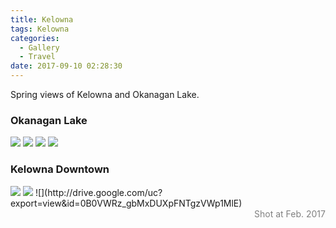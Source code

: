 ```yaml
---
title: Kelowna
tags: Kelowna
categories:
  - Gallery
  - Travel
date: 2017-09-10 02:28:30
---
```


Spring views of Kelowna and Okanagan Lake. 

### Okanagan Lake

![](http://drive.google.com/uc?export=view&id=0B0VWRz_gbMxDNXI3SXk2ZTNWOFk)
![](http://drive.google.com/uc?export=view&id=0B0VWRz_gbMxDc2N4U2pkX3RQWmc)
![](http://drive.google.com/uc?export=view&id=0B0VWRz_gbMxDZ05ZSkw1TDhWLXM)
![](http://drive.google.com/uc?export=view&id=0B0VWRz_gbMxDNU1RRnI2aFBra3c)

### Kelowna Downtown

<img src="http://drive.google.com/uc?export=view&id=0B0VWRz_gbMxDc2N4U2pkX3RQWmc" />
<img src="http://drive.google.com/uc?export=view&id=0B0VWRz_gbMxDNlFxV0pXbEx6YzA" />
![](http://drive.google.com/uc?export=view&id=0B0VWRz_gbMxDUXpFNTgzVWp1MlE)

<div style="text-align: right; color: gray"> Shot at Feb. 2017 </div>
